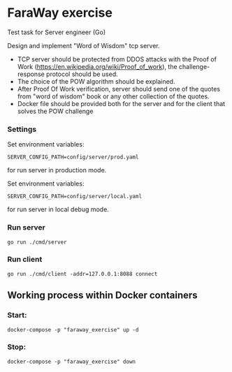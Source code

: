 # FaraWay exercise

Test task for Server engineer (Go)

Design and implement "Word of Wisdom" tcp server.

 - TCP server should be protected from DDOS attacks with the Proof of Work (https://en.wikipedia.org/wiki/Proof_of_work), the challenge-response protocol should be used.
 - The choice of the POW algorithm should be explained.
 - After Proof Of Work verification, server should send one of the quotes from "word of wisdom" book or any other collection of the quotes.
 - Docker file should be provided both for the server and for the client that solves the POW challenge

### Settings

Set environment variables:

```shell
SERVER_CONFIG_PATH=config/server/prod.yaml
```

for run server in production mode.

Set environment variables:

```shell
SERVER_CONFIG_PATH=config/server/local.yaml
```

for run server in local debug mode.


### Run server

```shell
go run ./cmd/server
```


### Run client

```shell
go run ./cmd/client -addr=127.0.0.1:8088 connect 
```

## Working process within Docker containers

### Start:
```
docker-compose -p "faraway_exercise" up -d
```

### Stop:
```
docker-compose -p "faraway_exercise" down
```
